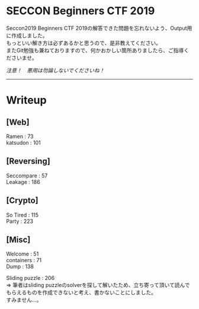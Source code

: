 # SECCON Beginners CTF 2019
Seccon2019 Beginners CTF 2019の解答できた問題を忘れないよう、Output用に作成しました。  
もっといい解き方は必ずあるかと思うので、是非教えてください。  
またGit勉強も兼ねておりますので、何かおかしい箇所ありましたら、ご指導くださいませ。  

*注意！　悪用は勿論しないでくださいね！*

---  
# Writeup  
## [Web]  
Ramen : 73   
katsudon : 101   

## [Reversing]  
Seccompare : 57   
Leakage : 186   

## [Crypto]  
So Tired : 115   
Party : 223   

## [Misc]  
Welcome : 51   
containers : 71  
Dump : 138  

Sliding puzzle : 206  
 ⇒ 筆者はsliding puzzleのsolverを探して解いたため、立ち寄って頂いて読んでもらえるものを作成できないと考え、書かないことにしました。  
 すみません…。
